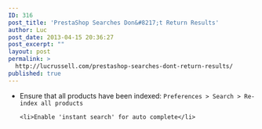 ```yaml
---
ID: 316
post_title: 'PrestaShop Searches Don&#8217;t Return Results'
author: Luc
post_date: 2013-04-15 20:36:27
post_excerpt: ""
layout: post
permalink: >
  http://lucrussell.com/prestashop-searches-dont-return-results/
published: true
---
```

<ul>
	<li>Ensure that all products have been indexed: <code>Preferences > Search > Re-index all products</code></li>

	<li>Enable 'instant search' for auto complete</li>
</ul>